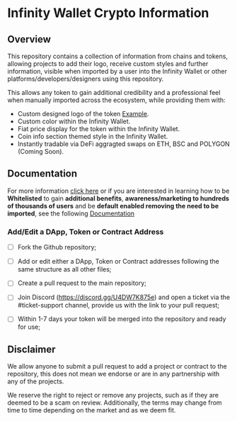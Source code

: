 # Infinity Wallet Crypto Information

## Overview
This repository contains a collection of information from chains and tokens, allowing projects to add their logo, receive custom styles and further information, visible when imported by a user into the Infinity Wallet or other platforms/developers/designers using this repository.

This allows any token to gain additional credibility and a professional feel when manually imported across the ecosystem, while providing them with:
- Custom designed logo of the token [Example](https://raw.githubusercontent.com/InfinityWallet/Crypto-Assets/main/Cryptos/binancesmartchain/0x2170ed0880ac9a755fd29b2688956bd959f933f8/logo.svg).
- Custom color within the Infinity Wallet.
- Fiat price display for the token within the Infinity Wallet.
- Coin info section themed style in the Infinity Wallet.
- Instantly tradable via DeFi aggragted swaps on ETH, BSC and POLYGON (Coming Soon).

## Documentation

For more information [click here](https://docs.infinitywallet.io/developers-and-projects/listing#token-custom-list-integration) or if you are interested in learning how to be **Whitelisted** to gain **additional benefits**, **awareness/marketing to hundreds of thousands of users** and be **default enabled removing the need to be imported**, see the following [Documentation](https://docs.infinitywallet.io/developers-and-projects/listing#token-whitelisting)

### Add/Edit a DApp, Token or Contract Address

- [ ] Fork the Github repository;
- [ ] Add or edit either a DApp, Token or Contract addresses following the same structure as all other files;
- [ ] Create a pull request to the main repository;
- [ ] Join Discord (https://discord.gg/U4DW7K875e) and open a ticket via the #ticket-support channel, provide us with the link to your pull request;
- [ ] Within 1-7 days your token will be merged into the repository and ready for use;


## Disclaimer
We allow anyone to submit a pull request to add a project or contract to the repository, this does not mean we endorse or are in any partnership with any of the projects.

We reserve the right to reject or remove any projects, such as if they are deemed to be a scam on review. Additionally, the terms may change from time to time depending on the market and as we deem fit.
